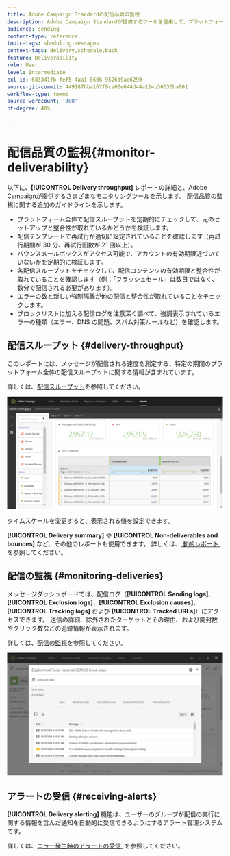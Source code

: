 ```yaml
---
title: Adobe Campaign Standardの配信品質の監視
description: Adobe Campaign Standardが提供するツールを使用して、プラットフォームの配信品質を監視します。
audience: sending
content-type: reference
topic-tags: sheduling-messages
context-tags: delivery,schedule,back
feature: Deliverability
role: User
level: Intermediate
exl-id: 683341fb-fef5-4aa1-8606-9526d9ae6290
source-git-commit: 449187bba167f9ce00e644d44a124b36030ba001
workflow-type: tm+mt
source-wordcount: '308'
ht-degree: 48%

---
```


# 配信品質の監視{#monitor-deliverability}

以下に、**[!UICONTROL Delivery throughput]** レポートの詳細と、Adobe Campaignが提供するさまざまなモニタリングツールを示します。 配信品質の監視に関する追加のガイドラインを示します。

* プラットフォーム全体で配信スループットを定期的にチェックして、元のセットアップと整合性が取れているかどうかを検証します。
* 配信テンプレートで再試行が適切に設定されていることを確認します（再試行期間が 30 分、再試行回数が 21 回以上）。
* バウンスメールボックスがアクセス可能で、アカウントの有効期限近づいていないかを定期的に検証します。
* 各配信スループットをチェックして、配信コンテンツの有効期限と整合性が取れていることを確認します（例：「フラッシュセール」は数日ではなく、数分で配信される必要があります）。
* エラーの数と新しい強制隔離が他の配信と整合性が取れていることをチェックします。
* ブロックリストに加える配信ログを注意深く調べて、強調表示されているエラーの種類（エラー、DNS の問題、スパム対策ルールなど）を確認します。

## 配信スループット {#delivery-throughput}

このレポートには、メッセージが配信される速度を測定する、特定の期間のプラットフォーム全体の配信スループットに関する情報が含まれています。

詳しくは、[配信スループット](../../reporting/using/delivery-throughput.md)を参照してください。

![](assets/delivery_reports_1.png)

タイムスケールを変更すると、表示される値を設定できます。

**[!UICONTROL Delivery summary]** や **[!UICONTROL Non-deliverables and bounces]** など、その他のレポートも使用できます。 詳しくは、[&#x200B; 動的レポート &#x200B;](../../reporting/using/about-dynamic-reports.md) を参照してください。

## 配信の監視 {#monitoring-deliveries}

メッセージダッシュボードでは、配信ログ（**[!UICONTROL Sending logs]**、**[!UICONTROL Exclusion logs]**、**[!UICONTROL Exclusion causes]**、**[!UICONTROL Tracking logs]** および **[!UICONTROL Tracked URLs]**）にアクセスできます。 送信の詳細、除外されたターゲットとその理由、および開封数やクリック数などの追跡情報が表示されます。

詳しくは、[配信の監視](../../sending/using/monitoring-a-delivery.md)を参照してください。

![](assets/sending_delivery1.png)

## アラートの受信 {#receiving-alerts}

**[!UICONTROL Delivery alerting]** 機能は、ユーザーのグループが配信の実行に関する情報を含んだ通知を自動的に受信できるようにするアラート管理システムです。

詳しくは、[&#x200B; エラー発生時のアラートの受信 &#x200B;](../../sending/using/receiving-alerts-when-failures-happen.md) を参照してください。

<!--## External tools (#external-tools)

### Signal Spam {#signal-spam}

Signal Spam is a French service which offers anonymized feedback loop reporting for French ISPs (Orange, SFR).

This service allows you to follow the reputation of the French ISPs and track customers' activity evolution.

Signal Spam also provides direct complaints that end users log through a dedicated interface. Those complaints are then quarantined from the email address database.

### 250ok {#solution-250ok}

250ok is a monitoring solution which provides IP and domain denylists, as well as reputation indicators.

The information provided is real-time, which allows for a pro-active assistance. 250ok a complementary solution to the Adobe deliverability internal tools.-->
